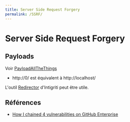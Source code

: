 ```yaml
---
title: Server Side Request Forgery
permalink: /SSRF/
---
```


# Server Side Request Forgery

## Payloads

Voir [PayloadAllTheThings](PayloadsAllTheThings)

* http://0/ est équivalent à http://localhost/

L'outil [Redirector](https://tools.intigriti.io/redirector) d'Intigriti peut être utile.

## Références
* [How I chained 4 vulnerabilities on GitHub Enterprise](http://blog.orange.tw/2017/07/how-i-chained-4-vulnerabilities-on.html)
